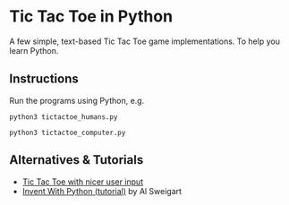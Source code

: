Tic Tac Toe in Python
=====================

A few simple, text-based Tic Tac Toe game implementations. To help you learn Python.

Instructions
------------

Run the programs using Python, e.g.
```
python3 tictactoe_humans.py
```
```
python3 tictactoe_computer.py
```

Alternatives & Tutorials
------------------------

- [Tic Tac Toe with nicer user input](https://github.com/ActiveState/code/tree/master/recipes/Python/576661_TicTacToe)
- [Invent With Python (tutorial)](https://inventwithpython.com/chapter10.html) by Al Sweigart
